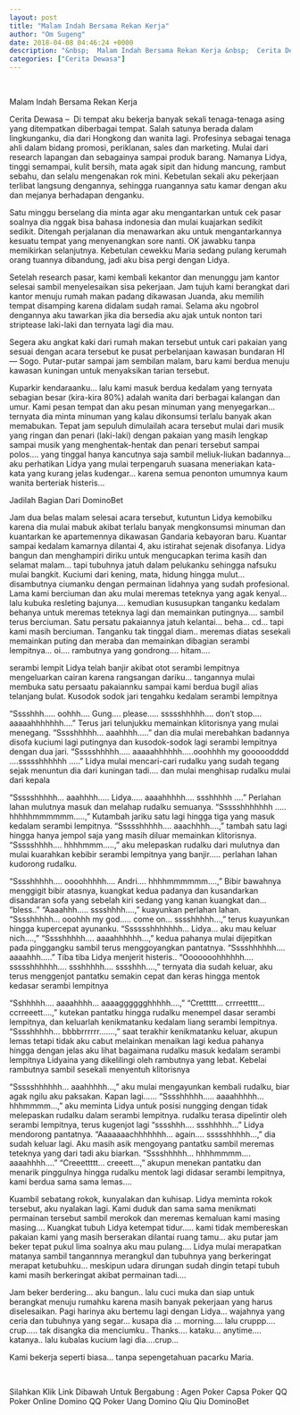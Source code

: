 ```yaml
---
layout: post
title: "Malam Indah Bersama Rekan Kerja"
author: "Om Sugeng"
date: 2018-04-08 04:46:24 +0000
description: "&nbsp;  Malam Indah Bersama Rekan Kerja &nbsp;  Cerita Dewasa &#8211;\u00a0 Di tempat aku bekerja banyak sekali tenaga-tenaga asing yang ditempatkan diberbagai tempat. Salah satunya berada dalam lingkungan..."
categories: ["Cerita Dewasa"]
---
```


&nbsp;

Malam Indah Bersama Rekan Kerja
&nbsp;

Cerita Dewasa &#8211;  Di tempat aku bekerja banyak sekali tenaga-tenaga asing yang ditempatkan diberbagai tempat. Salah satunya berada dalam lingkunganku, dia dari Hongkong dan wanita lagi. Profesinya sebagai tenaga ahli dalam bidang promosi, periklanan, sales dan marketing. Mulai dari research lapangan dan sebagainya sampai produk barang. Namanya Lidya, tinggi semampai, kulit bersih, mata agak sipit dan hidung mancung, rambut sebahu, dan selalu mengenakan rok mini. Kebetulan sekali aku pekerjaan terlibat langsung dengannya, sehingga ruangannya satu kamar dengan aku dan mejanya berhadapan denganku.

Satu minggu berselang dia minta agar aku mengantarkan untuk cek pasar soalnya dia nggak bisa bahasa indonesia dan mulai kuajarkan sedikit sedikit. Ditengah perjalanan dia menawarkan aku untuk mengantarkannya kesuatu tempat yang menyenangkan sore nanti. OK jawabku tanpa memikirkan selanjutnya. Kebetulan cewekku Maria sedang pulang kerumah orang tuannya dibandung, jadi aku bisa pergi dengan Lidya.

Setelah research pasar, kami kembali kekantor dan menunggu jam kantor selesai sambil menyelesaikan sisa pekerjaan. Jam tujuh kami berangkat dari kantor menuju rumah makan padang dikawasan Juanda, aku memilih tempat disamping karena didalam sudah ramai. Selama aku ngobrol dengannya aku tawarkan jika dia bersedia aku ajak untuk nonton tari striptease laki-laki dan ternyata lagi dia mau.

Segera aku angkat kaki dari rumah makan tersebut untuk cari pakaian yang sesuai dengan acara tersebut ke pusat perbelanjaan kawasan bundaran HI — Sogo. Putar-putar sampai jam sembilan malam, baru kami berdua menuju kawasan kuningan untuk menyaksikan tarian tersebut.

Kuparkir kendaraanku… lalu kami masuk berdua kedalam yang ternyata sebagian besar (kira-kira 80%) adalah wanita dari berbagai kalangan dan umur. Kami pesan tempat dan aku pesan minuman yang menyegarkan… ternyata dia minta minuman yang kalau dikonsumsi terlalu banyak akan memabukan. Tepat jam sepuluh dimulailah acara tersebut mulai dari musik yang ringan dan penari (laki-laki) dengan pakaian yang masih lengkap sampai musik yang menghentak-hentak dan penari tersebut sampai polos…. yang tinggal hanya kancutnya saja sambil meliuk-liukan badannya… aku perhatikan Lidya yang mulai terpengaruh suasana meneriakan kata-kata yang kurang jelas kudengar… karena semua penonton umumnya kaum wanita berteriak histeris…

Jadilah Bagian Dari DominoBet

Jam dua belas malam selesai acara tersebut, kutuntun Lidya kemobilku karena dia mulai mabuk akibat terlalu banyak mengkonsumsi minuman dan kuantarkan ke apartemennya dikawasan Gandaria kebayoran baru. Kuantar sampai kedalam kamarnya dilantai 4, aku istirahat sejenak disofanya. Lidya bangun dan menghampiri diriku untuk mengucapkan terima kasih dan selamat malam… tapi tubuhnya jatuh dalam pelukanku sehingga nafsuku mulai bangkit. Kuciumi dari kening, mata, hidung hingga mulut… disambutnya ciumanku dengan permainan lidahnya yang sudah profesional. Lama kami berciuman dan aku mulai meremas teteknya yang agak kenyal… lalu kubuka resleting bajunya…. kemudian kususupkan tanganku kedalam behanya untuk meremas teteknya lagi dan memainkan putingnya…. sambil terus berciuman. Satu persatu pakaiannya jatuh kelantai… beha… cd… tapi kami masih berciuman. Tanganku tak tinggal diam.. meremas diatas sesekali memainkan puting dan meraba dan memainkan dibagian serambi lempitnya… oi…. rambutnya yang gondrong…. hitam….

serambi lempit Lidya telah banjir akibat otot serambi lempitnya mengeluarkan cairan karena rangsangan dariku… tangannya mulai membuka satu persaatu pakaiannku sampai kami berdua bugil alias telanjang bulat. Kusodok sodok jari tengahku kedalam serambi lempitnya

“Sssshhh….. oohhh…. Gung…. please….. ssssshhhhh…. don’t stop…. aaaaahhhhhhh….”
Terus jari telunjukku memainkan klitorisnya yang mulai menegang.
“Sssshhhhh… aaahhhh…..” dan dia mulai merebahkan badannya disofa kuciumi lagi putingnya dan kusodok-sodok lagi serambi lempitnya dengan dua jari.
“Ssssshhhhh….. aaaaahhhhhh…..ooohhhh my gooooodddd ….ssssshhhhhh …..”
Lidya mulai mencari-cari rudalku yang sudah tegang sejak menuntun dia dari kuningan tadi…. dan mulai menghisap rudalku mulai dari kepala

“Ssssshhhhh… aaahhhh….. Lidya….. aaaahhhhh…. ssshhhhh ….”
Perlahan lahan mulutnya masuk dan melahap rudalku semuanya.
“Ssssshhhhhhh ….. hhhhhmmmmmm…..,”
Kutambah jariku satu lagi hingga tiga yang masuk kedalam serambi lempitnya.
“Ssssshhhhh…. aaachhhh….,” tambah satu lagi hingga hanya jempol saja yang masih diluar memainkan klitorisnya.
“Ssssshhhh…. hhhhmmm…..,” aku melepaskan rudalku dari mulutnya dan mulai kuarahkan kebibir serambi lempitnya yang banjir….. perlahan lahan kudorong rudalku.

“Sssshhhhh…. oooohhhhh…. Andri…. hhhhmmmmmm….,”
Bibir bawahnya menggigit bibir atasnya, kuangkat kedua padanya dan kusandarkan disandaran sofa yang sebelah kiri sedang yang kanan kuangkat dan… “bless..”
“Aaaahhh….. sssshhhh….,” kuayunkan perlahan lahan.
“Sssshhhhh… ooohhh my god….. come on… sssshhhhh…,” terus kuayunkan hingga kupercepat ayunanku.
“Sssssshhhhhhh… Lidya… aku mau keluar nich….,”
“Sssshhhhh…. aaaahhhhhh…,” kedua pahanya mulai dijepitkan pada pinggangku sambil terus menggoyangkan pantatnya.
“Sssshhhhhh…. aaaahhh…..”
Tiba tiba Lidya menjerit histeris..
“Ooooooohhhhhh…. ssssshhhhhh…. ssshhhhh…. sssshhh….,” ternyata dia sudah keluar, aku terus menggenjot pantatku semakin cepat dan keras hingga mentok kedasar serambi lempitnya

“Sshhhhh…. aaaahhhh… aaaagggggghhhhh….,”
“Crettttt… crrreetttt… ccrreeett….,” kutekan pantatku hingga rudalku menempel dasar serambi lempitnya, dan keluarlah kenikmatanku kedalam liang serambi lempitnya.
“Sssshhhhh… bbbbrrrrrr…….,” saat terakhir kenikmatanku keluar, akupun lemas tetapi tidak aku cabut melainkan menaikan lagi kedua pahanya hingga dengan jelas aku lihat bagaimana rudalku masuk kedalam serambi lempitnya Lidyaina yang dikelilingi oleh rambutnya yang lebat. Kebelai rambutnya sambil sesekali menyentuh klitorisnya

“Ssssshhhhhh… aaahhhhh…,” aku mulai mengayunkan kembali rudalku, biar agak ngilu aku paksakan. Kapan lagi……
“Sssshhhhh….. aaaahhhhh… hhhmmmm…,” aku meminta Lidya untuk posisi nungging dengan tidak melepaskan rudalku dalam serambi lempitnya. rudalku terasa dipelintir oleh serambi lempitnya, terus kugenjot lagi “sssshhh…. ssshhhhh…”
Lidya mendorong pantatnya.
“Aaaaaaachhhhhhh… again…. ssssshhhhh…,” dia sudah keluar lagi.
Aku masih asik mengoyang pantatku sambil meremas teteknya yang dari tadi aku biarkan. “Sssshhhhh… hhhhmmmm…. aaaahhhh….”
“Creeettttt… creeett…,” akupun menekan pantatku dan menarik pinggulnya hingga rudalku mentok lagi didasar serambi lempitnya, kami berdua sama sama lemas….

Kuambil sebatang rokok, kunyalakan dan kuhisap. Lidya meminta rokok tersebut, aku nyalakan lagi. Kami duduk dan sama sama menikmati permainan tersebut sambil merokok dan meremas kemaluan kami masing masing….
Kuangkat tubuh Lidya ketempat tidur….. kami tidak membereskan
pakaian kami yang masih berserakan dilantai ruang tamu… aku putar jam beker tepat pukul lima soalnya aku mau pulang…. Lidya mulai merapatkan matanya sambil tangannnya merangkul dan tubuhnya yang berkeringat merapat ketubuhku… meskipun udara dirungan sudah dingin tetapi tubuh kami masih berkeringat akibat permainan tadi….

Jam beker berdering… aku bangun.. lalu cuci muka dan siap untuk berangkat menuju rumahku karena masih banyak pekerjaan yang harus diselesaikan. Pagi harinya aku bertemu lagi dengan Lidya… wajahnya yang ceria dan tubuhnya yang segar… kusapa dia … morning…. lalu cruppp…. crup….. tak disangka dia menciumku..
Thanks…. kataku… anytime…. katanya.. lalu kubalas kucium lagi dia….crup…

Kami bekerja seperti biasa… tanpa sepengetahuan pacarku Maria.

&nbsp;

Silahkan Klik Link Dibawah Untuk Bergabung :
Agen Poker
Capsa
Poker QQ
Poker Online
Domino QQ
Poker Uang
Domino Qiu Qiu
DominoBet